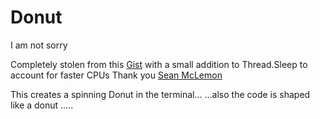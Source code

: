 # Donut
I am not sorry

Completely stolen from this [Gist](https://gist.github.com/smcl/3828954) with a small addition to Thread.Sleep to account for faster CPUs
Thank you [Sean McLemon](https://gist.github.com/smcl)

This creates a spinning Donut in the terminal...
...also the code is shaped like a donut ..... 
